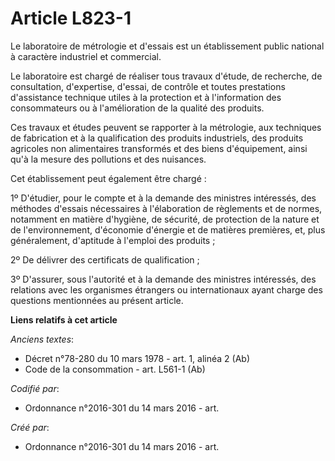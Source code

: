 # Article L823-1

Le laboratoire de métrologie et d'essais est un établissement public national à caractère industriel et commercial.

Le laboratoire est chargé de réaliser tous travaux d'étude, de recherche, de consultation, d'expertise, d'essai, de contrôle
et toutes prestations d'assistance technique utiles à la protection et à l'information des consommateurs ou à l'amélioration
de la qualité des produits.

Ces travaux et études peuvent se rapporter à la métrologie, aux techniques de fabrication et à la qualification des produits
industriels, des produits agricoles non alimentaires transformés et des biens d'équipement, ainsi qu'à la mesure des
pollutions et des nuisances.

Cet établissement peut également être chargé :

1º D'étudier, pour le compte et à la demande des ministres intéressés, des méthodes d'essais nécessaires à l'élaboration de
règlements et de normes, notamment en matière d'hygiène, de sécurité, de protection de la nature et de l'environnement,
d'économie d'énergie et de matières premières, et, plus généralement, d'aptitude à l'emploi des produits ;

2º De délivrer des certificats de qualification ;

3º D'assurer, sous l'autorité et à la demande des ministres intéressés, des relations avec les organismes étrangers ou
internationaux ayant charge des questions mentionnées au présent article.

**Liens relatifs à cet article**

_Anciens textes_:

  - Décret n°78-280 du 10 mars 1978 - art. 1, alinéa 2 (Ab)
  - Code de la consommation - art. L561-1 (Ab)

_Codifié par_:

  - Ordonnance n°2016-301 du 14 mars 2016 - art.

_Créé par_:

  - Ordonnance n°2016-301 du 14 mars 2016 - art.
